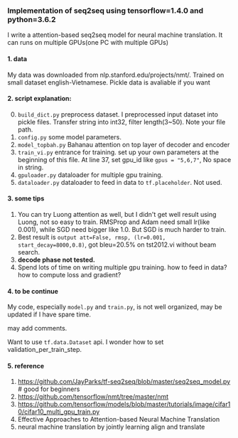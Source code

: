 ### Implementation of seq2seq using tensorflow=1.4.0 and python=3.6.2
I write a attention-based seq2seq model for neural machine translation. It can runs on multiple GPUs(one PC with multiple GPUs)

#### 1. data
My data was downloaded from nlp.stanford.edu/projects/nmt/. Trained on small dataset english-Vietnamese.
Pickle data is avaliable if you want

#### 2. script explanation:
0. `build_dict.py`  preprocess dataset. I preprocessed input dataset into pickle files. Transfer string into int32, filter length(3~50). Note your file path.
1. `config.py`      some model parameters.
2. `model_topbah.py`   Bahanau attention on top layer of decoder and encoder
3. `train_vi.py`       entrance for training. set up your own parameters at the beginning of this file. At line 37, set gpu_id like `gpus = "5,6,7"`, No space in string.
4. `gpuloader.py`      dataloader for multiple gpu training.
5. `dataloader.py`     dataloader to feed in data to `tf.placeholder`. Not used.

#### 3. some tips
1. You can try Luong attention as well, but I didn't get well result using Luong, not so easy to train. RMSProp and Adam need small lr(like 0.001), while SGD need bigger like 1.0. But SGD is much harder to train.
2. Best result is `output att=False, rmsp, (lr=0.001, start_decay=8000,0.8)`, got bleu=20.5% on tst2012.vi without beam search.
3. **decode phase not tested.** 
4. Spend lots of time on writing multiple gpu training. how to feed in data? how to compute loss and gradient?


#### 4. to be continue
My code, especially `model.py` and `train.py`, is not well organized, may be updated if I have spare time.

may add comments.

Want to use `tf.data.Dataset` api. I wonder how to set validation_per_train_step.

#### 5. reference
1. https://github.com/JayParks/tf-seq2seq/blob/master/seq2seq_model.py       # good for beginners
2. https://github.com/tensorflow/nmt/tree/master/nmt
3. https://github.com/tensorflow/models/blob/master/tutorials/image/cifar10/cifar10_multi_gpu_train.py
4. Effective Approaches to Attention-based Neural Machine Translation
5. neural machine translation by jointly learning align and translate